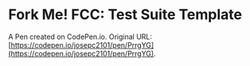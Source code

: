 # Fork Me! FCC: Test Suite Template

A Pen created on CodePen.io. Original URL: [https://codepen.io/josepc2101/pen/PrrgYG](https://codepen.io/josepc2101/pen/PrrgYG).

